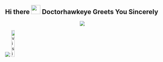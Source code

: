 <!--
**Doctorhawkeye/Doctorhawkeye** is a ✨ _special_ ✨ repository because its `README.md` (this file) appears on your GitHub profile.

Here are some ideas to get you started:

- 🔭 I’m currently working on ...
- 🌱 I’m currently learning ...
- 👯 I’m looking to collaborate on ...
- 🤔 I’m looking for help with ...
- 💬 Ask me about ...
- 📫 How to reach me: ...
- 😄 Pronouns: ...
- ⚡ Fun fact: ...
-->

## Hi there <img src="https://media.giphy.com/media/hvRJCLFzcasrR4ia7z/giphy.gif" width="30px"> Doctorhawkeye Greets You Sincerely

           
<p align="center">
 <a href="#"><img src="https://readme-typing-svg.herokuapp.com/?lines=+Hi%2C%20welcome%20to%20my%20GitHub%20page;Originally%20a%20Mechatronics%20Engineer;4%20years%20of%20Python%20experience;&font=Anton&center=true&width=650&height=120&color=FFD700&vCenter=true&size=45%22"></a>
</p>
                
  [![](https://img.shields.io/badge/linkedin-%230077B5.svg?&style=for-the-badge&logo=linkedin&logoColor=white)](www.linkedin.com/in/batuhan-oguz-Doctorhawkeye) 
 <img src="https://komarev.com/ghpvc/?username=Doctorhawkeye" alt="visitor counter" width="15%"/>
<!-- <p align="center">  </p> -->

### 
